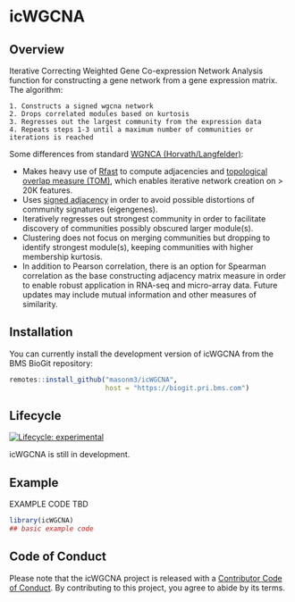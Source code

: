 
<!-- README.md is generated from README.Rmd. Please edit that file -->

# icWGCNA

## Overview

Iterative Correcting Weighted Gene Co-expression Network Analysis
function for constructing a gene network from a gene expression matrix.
The algorithm:

    1. Constructs a signed wgcna network
    2. Drops correlated modules based on kurtosis
    3. Regresses out the largest community from the expression data
    4. Repeats steps 1-3 until a maximum number of communities or iterations is reached

Some differences from standard [WGNCA
(Horvath/Langfelder)](https://bmcbioinformatics.biomedcentral.com/articles/10.1186/1471-2105-9-559):

-   Makes heavy use of
    [Rfast](https://cran.r-project.org/web/packages/Rfast/) to compute
    adjacencies and [topological overlap measure
    (TOM)](https://bmcbioinformatics.biomedcentral.com/articles/10.1186/1471-2105-9-559),
    which enables iterative network creation on \> 20K features.
-   Uses [signed
    adjacency](https://bmcgenomics.biomedcentral.com/articles/10.1186/1471-2164-10-327)
    in order to avoid possible distortions of community signatures
    (eigengenes).
-   Iteratively regresses out strongest community in order to facilitate
    discovery of communities possibly obscured larger module(s).
-   Clustering does not focus on merging communities but dropping to
    identify strongest module(s), keeping communities with higher
    membership kurtosis.
-   In addition to Pearson correlation, there is an option for Spearman
    correlation as the base constructing adjacency matrix measure in
    order to enable robust application in RNA-seq and micro-array data.
    Future updates may include mutual information and other measures of
    similarity.

## Installation

You can currently install the development version of icWGCNA from the
BMS BioGit repository:

``` r
remotes::install_github("masonm3/icWGCNA", 
                        host = "https://biogit.pri.bms.com")
```

## Lifecycle

<!-- badges: start -->

[![Lifecycle:
experimental](https://img.shields.io/badge/lifecycle-experimental-orange.svg)](https://lifecycle.r-lib.org/articles/stages.html#experimental)
<!-- badges: end -->

icWGCNA is still in development.

## Example

EXAMPLE CODE TBD

``` r
library(icWGCNA)
## basic example code
```

## Code of Conduct

Please note that the icWGCNA project is released with a [Contributor
Code of
Conduct](https://contributor-covenant.org/version/2/0/CODE_OF_CONDUCT.html).
By contributing to this project, you agree to abide by its terms.
